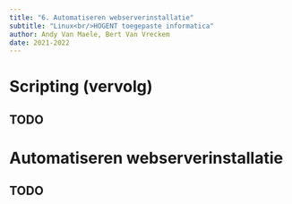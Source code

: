 ```yaml
---
title: "6. Automatiseren webserverinstallatie"
subtitle: "Linux<br/>HOGENT toegepaste informatica"
author: Andy Van Maele, Bert Van Vreckem
date: 2021-2022
---
```


# Scripting (vervolg)

## TODO

# Automatiseren webserverinstallatie

## TODO
